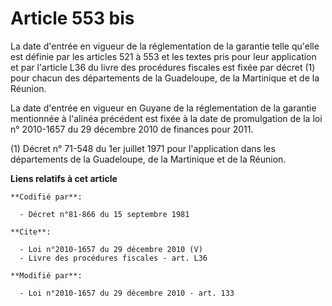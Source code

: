 # Article 553 bis

La date d'entrée en vigueur de la réglementation de la garantie telle qu'elle est définie par les articles 521 à 553 et les
textes pris pour leur application et par l'article L36 du livre des procédures fiscales est fixée par décret (1) pour chacun
des départements de la Guadeloupe, de la Martinique et de la Réunion. 

La date d'entrée en vigueur en Guyane de la réglementation de la garantie mentionnée à l'alinéa précédent est fixée à la date
de promulgation de la loi n° 2010-1657 du 29 décembre 2010 de finances pour 2011. 

(1) Décret n° 71-548 du 1er juillet 1971 pour l'application dans les départements de la Guadeloupe, de la Martinique et de la
Réunion.

**Liens relatifs à cet article**

	**Codifié par**:

	  - Décret n°81-866 du 15 septembre 1981

	**Cite**:

	  - Loi n°2010-1657 du 29 décembre 2010 (V)
	  - Livre des procédures fiscales - art. L36

	**Modifié par**:

	  - Loi n°2010-1657 du 29 décembre 2010 - art. 133

